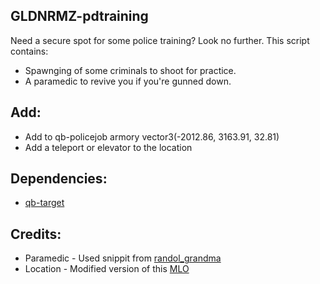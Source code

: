 ## GLDNRMZ-pdtraining

Need a secure spot for some police training? Look no further. This script contains:
*  Spawnging of some criminals to shoot for practice.
*  A paramedic to revive you if you're gunned down.

## Add:
*  Add to qb-policejob armory vector3(-2012.86, 3163.91, 32.81)
*  Add a teleport or elevator to the location

## Dependencies:
* [qb-target](https://github.com/BerkieBb/qb-target)

## Credits:
*  Paramedic - Used snippit from [randol_grandma](https://github.com/Randolio/randol_grandma)
*  Location - Modified version of this [MLO](https://www.gta5-mods.com/maps/training-facility-in-fort-zancudo)
